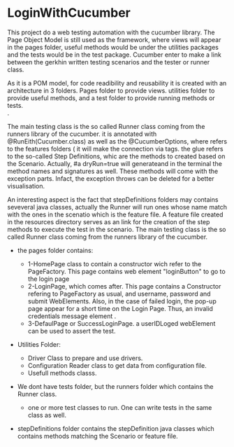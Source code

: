 # LoginWithCucumber

This project do a web testing automation with the cucumber library. The Page Object Model is still used as the framework, where  views will appear in the pages folder, useful methods would be under the utilities packages and the tests would be in the test package. Cucumber enter to make a link between the gerkhin written testing scenarios and the tester or runner class. 


As it is a POM model, for code readibility and reusability it is created with an architecture in 3 folders. Pages folder to provide views. utilities folder to provide useful methods, and a test folder to provide running methods or tests.   
. 

The main testing class is the so called Runner class coming from the runners library of the cucumber.   it is annotated with @RunEith(Cucumber.class) as well as the @CucumberOptions, where refers to the features folders ( it will make the connection via tags. the glue refers to the so-called Step Definitions, whic are the methods to created based on the Scenario. Actually,  #a dryRun=true will generateand in the terminal  the method names and signatures as well.  These methods will come with the exception parts. Infact, the exception throws can be deleted for a better visualisation.

An interesting aspect is the fact that stepDefinitions folders may contains seveveral java classes, actually the Runner will run ones whose name match with the ones in the scenatio which is the feature file.  A feature file created in the resources directory serves as an link for the creation of the step methods to execute the test in the scenario. The main testing class is the so called Runner class coming from the runners library of the cucumber. 

* the pages folder contains:
  * 1-HomePage class to contain a constructor wich refer to the PageFactory.  This page contains web element "loginButton" to go to the login page
  * 2-LoginPage, which comes after. This page contains a Constructor refering to PageFactory as usual, and username, password and submit WebElements. Also, in the case of failed login, the pop-up page appear for a short time on the Login Page. Thus, an invalid credentials message element .
  * 3-DefaulPage or SuccessLoginPage. a userIDLoged webElement can be used to assert the test. 

* Utilities Folder:
  * Driver Class to prepare and use drivers. 
  * Configuration Reader class to get data from configuration file.
  * Usefull methods classs. 


* We dont have tests folder, but the runners folder which contains the Runner class.  
  * one or more  test classes to run. One can write tests in the same class as well.

* stepDefinitions folder contains the stepDefinition java classes which contains methods matching the Scenario or feature file.
